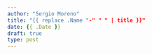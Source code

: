 ```yaml
---
author: "Sergio Moreno"
title: "{{ replace .Name "-" " " | title }}"
date: {{ .Date }}
draft: true
type: post
---
```


